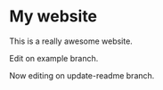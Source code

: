 # My website

This is a really awesome website.

Edit on example branch.

Now editing on update-readme branch.
